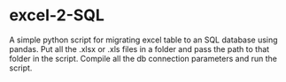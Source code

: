 # excel-2-SQL

A simple python script for migrating excel table to an SQL database
using pandas.
Put all the .xlsx or .xls files in a folder and pass the path to that folder in the script.
Compile all the db connection parameters and run the script.

